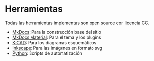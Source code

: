 # Herramientas

Todas las herramientas implementas son open source con licencia CC.

- [MkDocs](https://www.mkdocs.org): Para la construcción base del sitio
- [MkDocs Material](https://squidfunk.github.io/mkdocs-material/): Para el tema y los plugins
- [KiCAD](https://www.kicad.org): Para los diagramas esquemáticos 
- [Inkscape](https://inkscape.org): Para las imágenes en formato svg
- [Python](https://www.python.org): Scripts de automatización